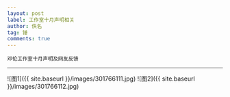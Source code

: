 ```yaml
---
layout: post
label: 工作室十月声明相关
author: 佚名
tag: 锤
comments: true
---
```


    邓伦工作室十月声明及网友反馈
    
---


![图1]({{ site.baseurl }}/images/301766111.jpg)
![图2]({{ site.baseurl }}/images/301766112.jpg)

